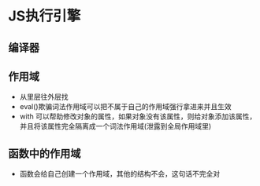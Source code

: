 # JS执行引擎

## 编译器

## 作用域
- 从里层往外层找
- eval()欺骗词法作用域可以把不属于自己的作用域强行拿进来并且生效
- with 可以帮助修改对象的属性，如果对象没有该属性，则给对象添加该属性，并且将该属性完全隔离成一个词法作用域(泄露到全局作用域里)

## 函数中的作用域
- 函数会给自己创建一个作用域，其他的结构不会，这句话不完全对